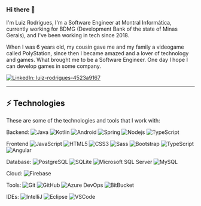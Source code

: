 ### Hi there 👋

I'm Luiz Rodrigues,  I'm a Software Engineer at Montral Informática, currently working for BDMG (Development Bank of the state of Minas Gerais), and I've been working in tech since 2018.

When I was 6 years old, my cousin gave me and my family a videogame called PolyStation, since then I became amazed and a lover of technology and games. What brought me to be a Software Engineer. One day I hope I can develop games in some company.

[![LinkedIn: luiz-rodrigues-4523a9167](https://img.shields.io/badge/-LinkedIn-blue?style=round&logo=Linkedin&logoColor=white&link=https://www.linkedin.com/in/luiz-rodrigues-4523a9167/)](https://www.linkedin.com/in/luiz-rodrigues-4523a9167/)

____

## ⚡ Technologies

These are some of the technologies and tools that I work with:

Backend: 
![Java](https://img.shields.io/badge/-Java-007396?style=flat-square&logo=java)
![Kotlin](https://img.shields.io/badge/-Kotlin-7F52FF?style=round&logo=kotlin&logoColor=white)
![Android](https://img.shields.io/badge/-Android-3DDC84?style=round&logo=android&logoColor=white)
![Spring](https://img.shields.io/badge/-Spring-6DB33F?style=round&logo=spring&logoColor=white)
![Nodejs](https://img.shields.io/badge/-Nodejs-339933?style=round&logo=Node.js&logoColor=white)
![TypeScript](https://img.shields.io/badge/-TypeScript-007ACC?style=round&logo=typescript&logoColor=white)

Frontend
![JavaScript](https://img.shields.io/badge/-JavaScript-black?style=round&logo=javascript)
![HTML5](https://img.shields.io/badge/-HTML5-E34F26?style=round&logo=html5&logoColor=white)
![CSS3](https://img.shields.io/badge/-CSS3-1572B6?style=round&logo=css3)
![Sass](https://img.shields.io/badge/-Sass-CC6699?style=round&logo=sass&logoColor=white)
![Bootstrap](https://img.shields.io/badge/-Bootstrap-563D7C?style=round&logo=bootstrap)
![TypeScript](https://img.shields.io/badge/-TypeScript-007ACC?style=round&logo=typescript&logoColor=white)
![Angular](https://img.shields.io/badge/-Angular-DD0031?style=round&logo=angular)

Database:
![PostgreSQL](https://img.shields.io/badge/-PostgreSQL-4169E1?style=round&logo=postgresql&logoColor=white)
![SQLite](https://img.shields.io/badge/-SQLite-003B57?style=round&logo=sqlite&logoColor=white)
![Microsoft SQL Server](https://img.shields.io/badge/-SQL%20Server-CC2927?style=round&logo=microsoft-sql-server&logoColor=white)
![MySQL](https://img.shields.io/badge/-MySQL-4479A1?style=round&logo=mysql&logoColor=white)

Cloud:
![Firebase](https://img.shields.io/badge/Firebase-FFCA28?style=round&logo=firebase&logoColor=white)

Tools:
![Git](https://img.shields.io/badge/-Git-black?style=round&logo=git)
![GitHub](https://img.shields.io/badge/-GitHub-181717?style=round&logo=github)
![Azure DevOps](https://img.shields.io/badge/-Azure%20DevOps-0078D7?style=round&logo=azuredevops)
![BitBucket](https://img.shields.io/badge/-BitBucket-darkblue?style=round&logo=bitbucket)

IDEs:
![IntelliJ](https://img.shields.io/badge/-IntelliJ%20IDEA-black?style=round&logo=intellij-idea&logoColor=white)
![Eclipse](https://img.shields.io/badge/-Eclipse-2C2255?style=round&logo=eclipse&logoColor=white)
![VSCode](https://img.shields.io/badge/-VSCode-007ACC?style=round&logo=visual-studio-code&logoColor=white)
